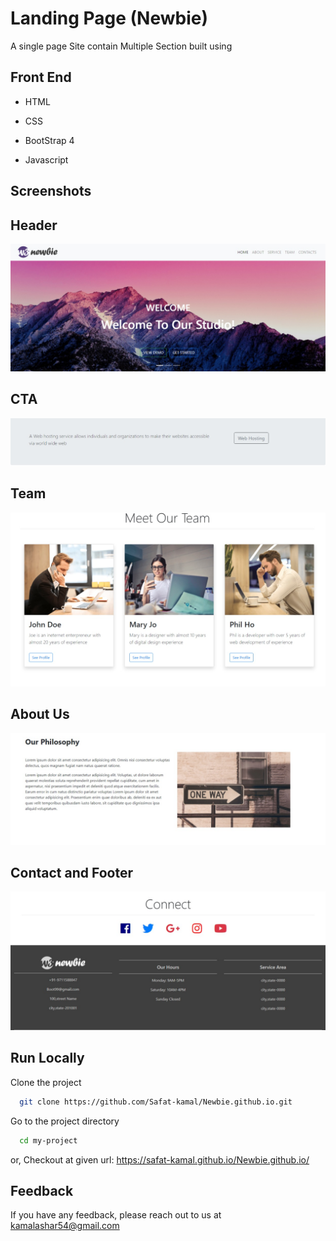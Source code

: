 
# Landing Page (Newbie)
 
A single page Site contain Multiple Section built using




## Front End 

- HTML

- CSS

- BootStrap 4

- Javascript
## Screenshots

## Header
![Header](https://github.com/Safat-kamal/Newbie.github.io/blob/master/screenshots/Web%20capture_14-3-2022_135656_.jpeg?raw=true)

## CTA
![CTA](https://github.com/Safat-kamal/Newbie.github.io/blob/master/screenshots/Web%20capture_14-3-2022_135716_.jpeg?raw=true)

## Team
![Team](https://github.com/Safat-kamal/Newbie.github.io/blob/master/screenshots/Web%20capture_14-3-2022_13585_.jpeg?raw=true)

## About Us
![About](https://github.com/Safat-kamal/Newbie.github.io/blob/master/screenshots/Web%20capture_14-3-2022_135833_.jpeg?raw=true)

## Contact and Footer 
![Footer](https://github.com/Safat-kamal/Newbie.github.io/blob/master/screenshots/Web%20capture_14-3-2022_135856_.jpeg?raw=true)
## Run Locally

Clone the project

```bash
  git clone https://github.com/Safat-kamal/Newbie.github.io.git
```

Go to the project directory

```bash
  cd my-project
```

or,
Checkout at given url: https://safat-kamal.github.io/Newbie.github.io/


## Feedback

If you have any feedback, please reach out to us at kamalashar54@gmail.com

